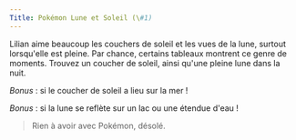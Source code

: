 ```yaml
---
Title: Pokémon Lune et Soleil (\#1)
---
```


Lilian aime beaucoup les couchers de soleil et les vues de la lune, surtout lorsqu'elle est pleine.
Par chance, certains tableaux montrent ce genre de moments.
Trouvez un coucher de soleil, ainsi qu'une pleine lune dans la nuit.

*Bonus* : si le coucher de soleil a lieu sur la mer !

*Bonus* : si la lune se reflète sur un lac ou une étendue d'eau !

> Rien à avoir avec Pokémon, désolé.
